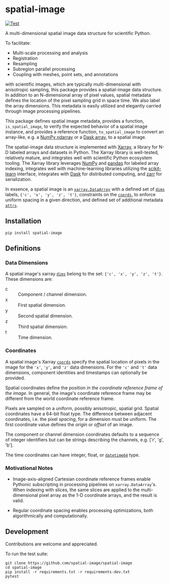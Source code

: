 # spatial-image

[![Test](https://github.com/spatial-image/spatial-image/actions/workflows/test.yml/badge.svg)](https://github.com/spatial-image/spatial-image/actions/workflows/test.yml)

A multi-dimensional spatial image data structure for scientific Python.

To facilitate:

- Multi-scale processing and analysis
- Registration
- Resampling
- Subregion parallel processing
- Coupling with meshes, point sets, and annotations

with scientific images, which are typically multi-dimensional with anisotropic
sampling, this package provides a spatial-image data structure. In addition to
an N-dimensional array of pixel values, spatial metadata defines the location
of the pixel sampling grid in space time. We also label the array dimensions.
This metadata is easily utilized and elegantly carried through image
processing pipelines.

This package defines spatial image metadata, provides a function,
`is_spatial_image`, to verify the expected behavior of a spatial image
instance, and provides a reference function, `to_spatial_image` to convert an
array-like, e.g. a [NumPy
ndarray](https://docs.scipy.org/doc/numpy/reference/generated/numpy.ndarray.html)
or a [Dask array](https://docs.dask.org/en/latest/array.html), to a spatial
image.

The spatial-image data structure is implemented with [Xarray], a library for
N-D labeled arrays and datasets in Python. The Xarray library is well-tested,
relatively mature, and integrates well with scientific Python ecosystem
tooling. The Xarray library leverages [NumPy](https://numpy.org/) and
[pandas](https://pandas.pydata.org/) for labeled array indexing, integrates
well with machine-learning libraries utilizing the
[scikit-learn](https://scikit-learn.org/) interface, integrates with
[Dask](https://dask.org) for distributed computing, and
[zarr](https://zarr.readthedocs.io/) for serialization.

In essence, a spatial image is an
[`xarray.DataArray`](https://xarray.pydata.org/en/stable/data-structures.html#dataarray)
with a defined set of [`dims`] labels, `{'c', 'x', 'y', 'z', 't'}`,
constraints on the [`coords`], to enforce uniform spacing in a given
direction, and defined set of additional metadata [`attrs`].

## Installation

```
pip install spatial-image
```

## Definitions

### Data Dimensions

A spatial image's xarray [`dims`] belong to the set: `{'c', 'x', 'y', 'z', 't'}`. These dimensions are:

<dl>
  <dt>c</dt>
  <dd>Component / channel dimension.</dd>
  <dt>x</dt>
  <dd>First spatial dimension.</dd>
  <dt>y</dt>
  <dd>Second spatial dimension.</dd>
  <dt>z</dt>
  <dd>Third spatial dimension.</dd>
  <dt>t</dt>
  <dd>Time dimension.</dd>
</dl>

### Coordinates

A spatial image's Xarray [`coords`] specify the spatial location of pixels in
the image for the `'x'`, `'y'`, and `'z'` data dimensions.  For the `'c'` and
`'t'` data dimensions, component identities and timestamps can optionally
be provided.

Spatial coordinates define the position *in the coordinate reference frame of
the image*. In general, the image's coordinate reference frame may be
different from the world coordinate reference frame.

Pixels are sampled on a uniform, possibly anisotropic, spatial grid.  Spatial
coordinates have a 64-bit float type. The difference between adjacent
coordinates, i.e. the pixel *spacing*, for a dimension must be uniform. The
first coordinate value defines the *origin* or *offset* of an image.

The component or channel dimension coordinates defaults to a sequence of
integer identifiers but can be strings describing the channels, e.g. ['r',
'g', 'b'].

The time coordinates can have integer, float, or [`datetime64`] type.

### Motivational Notes

* Image-axis-aligned Cartesian coordinate reference frames enable Pythonic subscripting in processing pipelines on `xarray.DataArray`'s. When indexing with slices, the same slices are applied to the multi-dimensional pixel array as the 1-D coordinate arrays, and the result is valid.

* Regular coordinate spacing enables processing optimizations, both algorithmically and computationally.


## Development

Contributions are welcome and appreciated.

To run the test suite:

```
git clone https://github.com/spatial-image/spatial-image
cd spatial-image
pip install -r requirements.txt -r requirements-dev.txt
pytest
```

[Xarray]: https://xarray.pydata.org/en/stable/
[`dims`]: https://xarray.pydata.org/en/stable/terminology.html
[`coords`]: https://xarray.pydata.org/en/stable/terminology.html
[`attrs`]: https://xarray.pydata.org/en/stable/data-structures.html
[`datetime64`]: https://docs.scipy.org/doc/numpy/reference/arrays.datetime.html
